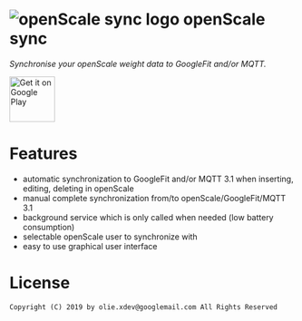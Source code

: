 # ![openScale sync logo](https://github.com/oliexdev/openScale/blob/master/docs/sync/openscale_sync.png) openScale sync

_Synchronise your openScale weight data to GoogleFit and/or MQTT._

<a href="https://play.google.com/store/apps/details?id=com.health.openscale.sync" target="_blank">
<img src="https://play.google.com/intl/en_us/badges/images/generic/en-play-badge.png" alt="Get it on Google Play" height="80"/></a>

# Features
* automatic synchronization to GoogleFit and/or MQTT 3.1 when inserting, editing, deleting in openScale
* manual complete synchronization from/to openScale/GoogleFit/MQTT 3.1
* background service which is only called when needed (low battery consumption)
* selectable openScale user to synchronize with
* easy to use graphical user interface

# License

    Copyright (C) 2019 by olie.xdev@googlemail.com All Rights Reserved
